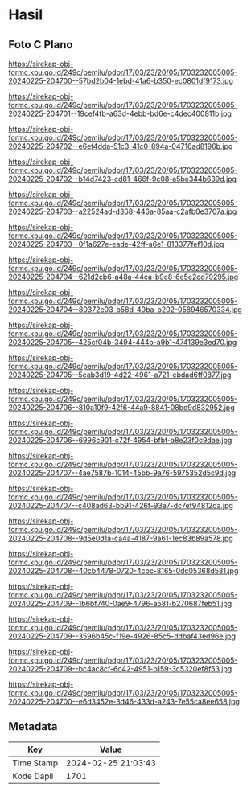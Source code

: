 # Hasil

## Foto C Plano

https://sirekap-obj-formc.kpu.go.id/249c/pemilu/pdpr/17/03/23/20/05/1703232005005-20240225-204700--57bd2b04-1ebd-41a6-b350-ec0801df9173.jpg

https://sirekap-obj-formc.kpu.go.id/249c/pemilu/pdpr/17/03/23/20/05/1703232005005-20240225-204701--19cef4fb-a63d-4ebb-bd6e-c4dec400811b.jpg

https://sirekap-obj-formc.kpu.go.id/249c/pemilu/pdpr/17/03/23/20/05/1703232005005-20240225-204702--e6ef4dda-51c3-41c0-894a-04716ad8196b.jpg

https://sirekap-obj-formc.kpu.go.id/249c/pemilu/pdpr/17/03/23/20/05/1703232005005-20240225-204702--b14d7423-cd81-466f-9c08-a5be344b639d.jpg

https://sirekap-obj-formc.kpu.go.id/249c/pemilu/pdpr/17/03/23/20/05/1703232005005-20240225-204703--a22524ad-d368-446a-85aa-c2afb0e3707a.jpg

https://sirekap-obj-formc.kpu.go.id/249c/pemilu/pdpr/17/03/23/20/05/1703232005005-20240225-204703--0f1a627e-eade-42ff-a6e1-813377fef10d.jpg

https://sirekap-obj-formc.kpu.go.id/249c/pemilu/pdpr/17/03/23/20/05/1703232005005-20240225-204704--621d2cb6-a48a-44ca-b9c8-6e5e2cd79295.jpg

https://sirekap-obj-formc.kpu.go.id/249c/pemilu/pdpr/17/03/23/20/05/1703232005005-20240225-204704--80372e03-b58d-40ba-b202-058946570334.jpg

https://sirekap-obj-formc.kpu.go.id/249c/pemilu/pdpr/17/03/23/20/05/1703232005005-20240225-204705--425cf04b-3494-444b-a9b1-474139e3ed70.jpg

https://sirekap-obj-formc.kpu.go.id/249c/pemilu/pdpr/17/03/23/20/05/1703232005005-20240225-204705--5eab3d19-4d22-4961-a721-ebdad6ff0877.jpg

https://sirekap-obj-formc.kpu.go.id/249c/pemilu/pdpr/17/03/23/20/05/1703232005005-20240225-204706--810a10f9-42f6-44a9-8841-08bd9d832952.jpg

https://sirekap-obj-formc.kpu.go.id/249c/pemilu/pdpr/17/03/23/20/05/1703232005005-20240225-204706--6996c901-c72f-4954-bfbf-a8e23f0c9dae.jpg

https://sirekap-obj-formc.kpu.go.id/249c/pemilu/pdpr/17/03/23/20/05/1703232005005-20240225-204707--4ae7587b-1014-45bb-9a76-5975352d5c9d.jpg

https://sirekap-obj-formc.kpu.go.id/249c/pemilu/pdpr/17/03/23/20/05/1703232005005-20240225-204707--c408ad63-bb91-426f-93a7-dc7ef94812da.jpg

https://sirekap-obj-formc.kpu.go.id/249c/pemilu/pdpr/17/03/23/20/05/1703232005005-20240225-204708--9d5e0d1a-ca4a-4187-9a61-1ec83b89a578.jpg

https://sirekap-obj-formc.kpu.go.id/249c/pemilu/pdpr/17/03/23/20/05/1703232005005-20240225-204708--40cb4478-0720-4cbc-8165-0dc05368d581.jpg

https://sirekap-obj-formc.kpu.go.id/249c/pemilu/pdpr/17/03/23/20/05/1703232005005-20240225-204709--1b6bf740-0ae9-4796-a581-b270687feb51.jpg

https://sirekap-obj-formc.kpu.go.id/249c/pemilu/pdpr/17/03/23/20/05/1703232005005-20240225-204709--3596b45c-f19e-4926-85c5-ddbaf43ed96e.jpg

https://sirekap-obj-formc.kpu.go.id/249c/pemilu/pdpr/17/03/23/20/05/1703232005005-20240225-204709--bc4ac8cf-6c42-4951-b159-3c5320ef8f53.jpg

https://sirekap-obj-formc.kpu.go.id/249c/pemilu/pdpr/17/03/23/20/05/1703232005005-20240225-204700--e6d3452e-3d46-433d-a243-7e55ca8ee658.jpg


## Metadata

| Key        | Value               |
| ---------- | ------------------- |
| Time Stamp | 2024-02-25 21:03:43 |
| Kode Dapil | 1701                |



